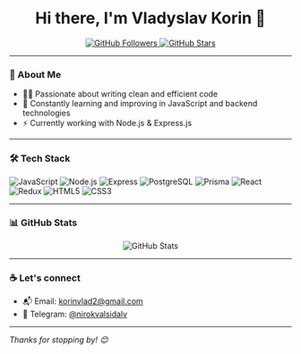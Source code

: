 <h1 align="center">Hi there, I'm Vladyslav Korin 👋</h1>


<p align="center">
  <a href="https://github.com/vldkorin">
    <img src="https://img.shields.io/github/followers/vldkorin?label=Follow&style=social" alt="GitHub Followers" />
  </a>
  <a href="https://github.com/vldkorin">
    <img src="https://img.shields.io/github/stars/vldkorin?affiliations=OWNER%2CCOLLABORATOR&style=social" alt="GitHub Stars" />
  </a>
</p>

---

### 🧠 About Me

- 🧑‍💻 Passionate about writing clean and efficient code  
- 🌱 Constantly learning and improving in JavaScript and backend technologies  
- ⚡ Currently working with Node.js & Express.js  

---

### 🛠️ Tech Stack

![JavaScript](https://img.shields.io/badge/-JavaScript-F7DF1E?style=flat-square&logo=javascript&logoColor=black)
![Node.js](https://img.shields.io/badge/-Node.js-339933?style=flat-square&logo=node.js&logoColor=white)
![Express](https://img.shields.io/badge/-Express.js-000000?style=flat-square&logo=express&logoColor=white)
![PostgreSQL](https://img.shields.io/badge/-PostgreSQL-4169E1?style=flat-square&logo=postgresql&logoColor=white)
![Prisma](https://img.shields.io/badge/-Prisma-2D3748?style=flat-square&logo=prisma&logoColor=white)
![React](https://img.shields.io/badge/-React-61DAFB?style=flat-square&logo=react&logoColor=black)
![Redux](https://img.shields.io/badge/-Redux-764ABC?style=flat-square&logo=redux&logoColor=white)
![HTML5](https://img.shields.io/badge/-HTML5-E34F26?style=flat-square&logo=html5&logoColor=white)
![CSS3](https://img.shields.io/badge/-CSS3-1572B6?style=flat-square&logo=css3)

---

### 📊 GitHub Stats

<p align="center">
  <img src="https://github-readme-stats.vercel.app/api?username=vldkorin&show_icons=true&theme=radical" alt="GitHub Stats" />
</p>

---

### ☕ Let's connect

- 📬 Email: [korinvlad2@gmail.com](mailto:korinvlad2@gmail.com)  
- 💬 Telegram: [@nirokvalsidalv](https://t.me/nirokvalsidalv)

---

_Thanks for stopping by! 😊_
